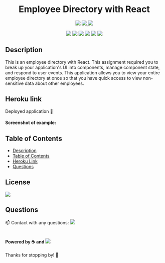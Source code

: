 <h1 align="center">Employee Directory with React</h1>
<p align="center">
    <img src="https://img.shields.io/github/repo-size/merikettapearl212/employee_directory?style=for-the-badge"/>
    <a href="https://www.linkedin.com/in/meagan-james-502b78191/">
        <img src="https://img.shields.io/badge/LinkedIn-0077B5?style=for-the-badge&logo=linkedin&logoColor=white" />
    </a>
    <a href="https://github.com/merikettapearl212">
        <img src="https://img.shields.io/badge/Follow-100000?style=for-the-badge&logo=github&logoColor=white" />
    </a>
</p> 
<p align="center">
  <img src="https://img.shields.io/badge/JavaScript-F7DF1E?style=for-the-badge&logo=javascript&logoColor=black" />
  <img src="https://img.shields.io/badge/Node.js-43853D?style=for-the-badge&logo=node.js&logoColor=white"/>
  <img src="https://img.shields.io/badge/MongoDB-4EA94B?style=for-the-badge&logo=mongodb&logoColor=whit" />
  <img src="https://img.shields.io/badge/Express.js-404D59?style=for-the-badge" />
  <img src="https://img.shields.io/badge/Heroku-430098?style=for-the-badge&logo=heroku&logoColor=white" />
  <img src="https://img.shields.io/badge/Bootstrap-563D7C?style=for-the-badge&logo=bootstrap&logoColor=white/" />
</p>

## Description
This is an employee directory with React. This assignment required you to break up your application's UI into components, manage component state, and respond to user events. This application allows you to view your entire employee directory at once so that you have quick access to view non-sensitive data about other employees.

## Heroku link
Deployed application :rocket: 
<!-- [Employee Directory App](https://protected-lake-51847.herokuapp.com/) -->

#### Screenshot of example:
<!-- <img src="src/team-generator.png" width="400" height="200"> -->

## Table of Contents
- [Description](#description)
- [Table of Contents](#table-of-contents)
- [Heroku Link](#heroku-link)
- [Questions](#questions)


## License
<img src="https://img.shields.io/github/license/merikettapearl212/employee_directory?style=for-the-badge" />

 ## Questions 

:mailbox: Contact with any questions:
 [<img src="https://img.shields.io/badge/Gmail-D14836?style=for-the-badge&logo=gmail&logoColor=white" />](mailto:merikettapearl212@gmail.com)
 <br></br> 

#### Powered by :coffee: and <img src="https://img.shields.io/badge/Spotify-1ED760?&style=for-the-badge&logo=spotify&logoColor=white"/> 
Thanks for stopping by! :vulcan_salute:
